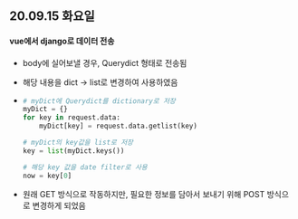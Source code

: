 ## 20.09.15 화요일

#### vue에서 django로 데이터 전송

- body에 실어보낼 경우, Querydict 형태로 전송됨

- 해당 내용을 dict -> list로 변경하여 사용하였음

- ```python
  # myDict에 Querydict를 dictionary로 저장
  myDict = {}
  for key in request.data:
      myDict[key] = request.data.getlist(key)
  
  # myDict의 key값을 list로 저장
  key = list(myDict.keys())
  
  # 해당 key 값을 date filter로 사용
  now = key[0]
  ```

- 원래 GET 방식으로 작동하지만, 필요한 정보를 담아서 보내기 위해 POST 방식으로 변경하게 되었음